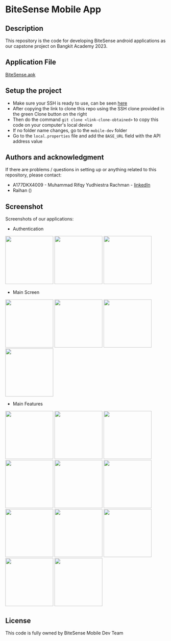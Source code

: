 # BiteSense Mobile App

## Description

This repository is the code for developing BiteSense android applications as our capstone project on Bangkit Academy 2023.

## Application File
[BiteSense.apk](https://drive.google.com/file/d/1e0snT0bYbVpG4Y6lHLkhi0w9nYAEEbAm/view?usp=sharing)

## Setup the project

- Make sure your SSH is ready to use, can be seen [here](https://docs.github.com/en/authentication/connecting-to-github-with-ssh/checking-for-existing-ssh-keys)
- After copying the link to clone this repo using the SSH clone provided in the green Clone button on the right
- Then do the command `git clone <link-clone-obtained>` to copy this code on your computer's local device
- If no folder name changes, go to the `mobile-dev` folder
- Go to the `local.properties` file and add the `BASE_URL` field with the API address value

## Authors and acknowledgment

If there are problems / questions in setting up or anything related to this repository, please contact:

- A177DKX4009 - Muhammad Rifqy Yudhiestra Rachman - [linkedIn](https://www.linkedin.com/in/rifqyyr/)
- Raihan ()

## Screenshot

Screenshots of our applications:
* Authentication

<img src="https://github.com/BiteSense/mobile-dev/assets/101097294/71c88e17-b830-4035-bfe9-1a09a06ad098" width="150">
<img src="https://github.com/BiteSense/mobile-dev/assets/101097294/aa51feb3-a71c-48ee-92f3-f9f7b95be1e8" width="150">
<img src="https://github.com/BiteSense/mobile-dev/assets/101097294/6981e5af-72c0-4f0e-a5fb-1e1ec60a777c" width="150">

* Main Screen

<img src="https://github.com/BiteSense/mobile-dev/assets/101097294/7a26f06d-0b45-47f3-99fd-d7e61fe9f76e" width="150">
<img src="https://github.com/BiteSense/mobile-dev/assets/101097294/b279ad47-18cb-4954-97b5-bd6c1c6cc7f3" width="150">
<img src="https://github.com/BiteSense/mobile-dev/assets/101097294/b0f67db7-091c-4853-be6e-62d2e63d3eec" width="150">
<img src="https://github.com/BiteSense/mobile-dev/assets/101097294/7bdbde9e-15c2-406c-8b48-0b1b1d0195ad" width="150">

* Main Features

<img src="https://github.com/BiteSense/mobile-dev/assets/101097294/ef5b4fe2-c6ce-4efd-9aee-79f7526d29f6" width="150">
<img src="https://github.com/BiteSense/mobile-dev/assets/101097294/47ed99aa-94c7-49b8-a656-70d96c47b06f" width="150">
<img src="https://github.com/BiteSense/mobile-dev/assets/101097294/a2c2a9bc-d97d-4d7b-bfa2-770da6c47707" width="150">
<img src="https://github.com/BiteSense/mobile-dev/assets/101097294/5201ea42-7cc7-4154-b09b-2995081f56b5" width="150">
<img src="https://github.com/BiteSense/mobile-dev/assets/101097294/af85a6ea-f0eb-404b-9c73-f2a613c3735a" width="150">
<img src="https://github.com/BiteSense/mobile-dev/assets/101097294/57b5490c-d330-4d21-80dc-254be1a2ea46" width="150">
<img src="https://github.com/BiteSense/mobile-dev/assets/101097294/eab4e56d-5d5a-4a00-9d85-b22a72e6c56d" width="150">
<img src="https://github.com/BiteSense/mobile-dev/assets/101097294/ed08aa99-0e4e-4c8a-913c-e278005cf127" width="150">
<img src="https://github.com/BiteSense/mobile-dev/assets/101097294/b8fd765f-154c-4962-829b-e4df56d094b1" width="150">
<img src="https://github.com/BiteSense/mobile-dev/assets/101097294/8d549e37-8392-4050-8bcc-4cee90b75ed1" width="150">
<img src="https://github.com/BiteSense/mobile-dev/assets/101097294/96b23d89-3f64-43fb-ad82-ce0ba48702e7" width="150">

## License

This code is fully owned by BiteSense Mobile Dev Team
